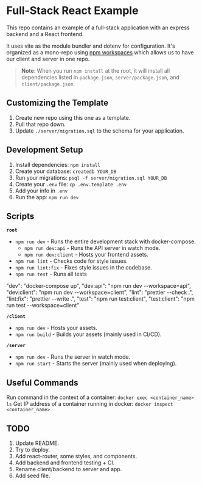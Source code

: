 # Full-Stack React Example

This repo contains an example of a full-stack application with an express backend and a React frontend.

It uses vite as the module bundler and dotenv for configuration. It's organized as a mono-repo using [npm workspaces](https://docs.npmjs.com/cli/v7/using-npm/workspaces) which allows us to have our client and server in one repo.

> **Note**: When you run `npm install` at the root, it will install all dependencies listed in `package.json`, `server/package.json`, and `client/package.json`.

## Customizing the Template

1. Create new repo using this one as a template.
1. Pull that repo down.
1. Update `./server/migration.sql` to the schema for your application.

## Development Setup

1. Install dependencies: `npm install`
1. Create your database: `createdb YOUR_DB`
1. Run your migrations: `psql -f server/migration.sql YOUR_DB`
1. Create your `.env` file: `cp .env.template .env`
1. Add your info in `.env`
1. Run the app: `npm run dev`

## Scripts

**`root`**

- `npm run dev` - Runs the entire development stack with docker-compose.
  - `npm run dev:api` - Runs the API server in watch mode.
  - `npm run dev:client` - Hosts your frontend assets.
- `npm run lint` - Checks code for style issues.
- `npm run lint:fix` - Fixes style issues in the codebase.
- `npm run test` - Runs all tests

"dev": "docker-compose up",
"dev:api": "npm run dev --workspace=api",
"dev:client": "npm run dev --workspace=client",
"lint": "prettier --check .",
"lint:fix": "prettier --write .",
"test": "npm run test:client",
"test:client": "npm run test --workspace=client"

**`/client`**

- `npm run dev` - Hosts your assets.
- `npm run build` - Builds your assets (mainly used in CI/CD).

**`/server`**

- `npm run dev` - Runs the server in watch mode.
- `npm run start` - Starts the server (mainly used when deploying).

## Useful Commands

Run command in the context of a container: `docker exec <container_name> ls`
Get IP address of a container running in docker: `docker inspect <container_name>`

## TODO

1. Update README.
1. Try to deploy.
1. Add react-router, some styles, and components.
1. Add backend and frontend testing + CI.
1. Rename client/backend to server and app.
1. Add seed file.
